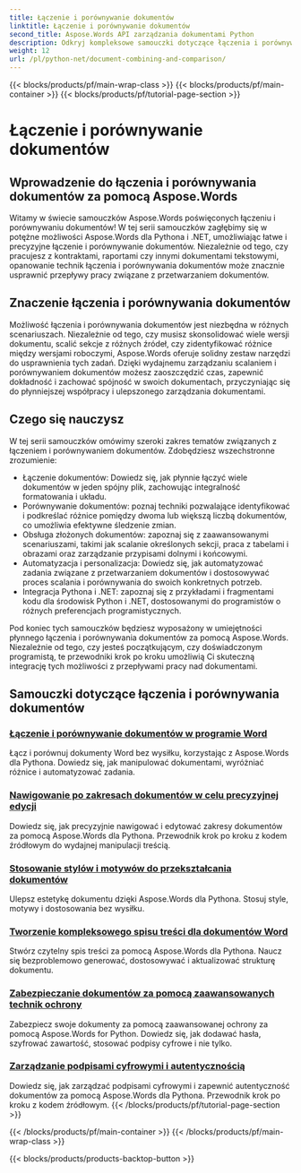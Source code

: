 ```yaml
---
title: Łączenie i porównywanie dokumentów
linktitle: Łączenie i porównywanie dokumentów
second_title: Aspose.Words API zarządzania dokumentami Python
description: Odkryj kompleksowe samouczki dotyczące łączenia i porównywania dokumentów za pomocą Aspose.Words dla Pythona i .NET. Dowiedz się, jak bezproblemowo łączyć i porównywać dokumenty, usprawniając przepływy pracy przetwarzania dokumentów.
weight: 12
url: /pl/python-net/document-combining-and-comparison/
---
```


{{< blocks/products/pf/main-wrap-class >}}
{{< blocks/products/pf/main-container >}}
{{< blocks/products/pf/tutorial-page-section >}}

# Łączenie i porównywanie dokumentów

## Wprowadzenie do łączenia i porównywania dokumentów za pomocą Aspose.Words

Witamy w świecie samouczków Aspose.Words poświęconych łączeniu i porównywaniu dokumentów! W tej serii samouczków zagłębimy się w potężne możliwości Aspose.Words dla Pythona i .NET, umożliwiając łatwe i precyzyjne łączenie i porównywanie dokumentów. Niezależnie od tego, czy pracujesz z kontraktami, raportami czy innymi dokumentami tekstowymi, opanowanie technik łączenia i porównywania dokumentów może znacznie usprawnić przepływy pracy związane z przetwarzaniem dokumentów.

## Znaczenie łączenia i porównywania dokumentów

Możliwość łączenia i porównywania dokumentów jest niezbędna w różnych scenariuszach. Niezależnie od tego, czy musisz skonsolidować wiele wersji dokumentu, scalić sekcje z różnych źródeł, czy zidentyfikować różnice między wersjami roboczymi, Aspose.Words oferuje solidny zestaw narzędzi do usprawnienia tych zadań. Dzięki wydajnemu zarządzaniu scalaniem i porównywaniem dokumentów możesz zaoszczędzić czas, zapewnić dokładność i zachować spójność w swoich dokumentach, przyczyniając się do płynniejszej współpracy i ulepszonego zarządzania dokumentami.

## Czego się nauczysz

W tej serii samouczków omówimy szeroki zakres tematów związanych z łączeniem i porównywaniem dokumentów. Zdobędziesz wszechstronne zrozumienie:

- Łączenie dokumentów: Dowiedz się, jak płynnie łączyć wiele dokumentów w jeden spójny plik, zachowując integralność formatowania i układu.
- Porównywanie dokumentów: poznaj techniki pozwalające identyfikować i podkreślać różnice pomiędzy dwoma lub większą liczbą dokumentów, co umożliwia efektywne śledzenie zmian.
- Obsługa złożonych dokumentów: zapoznaj się z zaawansowanymi scenariuszami, takimi jak scalanie określonych sekcji, praca z tabelami i obrazami oraz zarządzanie przypisami dolnymi i końcowymi.
- Automatyzacja i personalizacja: Dowiedz się, jak automatyzować zadania związane z przetwarzaniem dokumentów i dostosowywać proces scalania i porównywania do swoich konkretnych potrzeb.
- Integracja Pythona i .NET: zapoznaj się z przykładami i fragmentami kodu dla środowisk Python i .NET, dostosowanymi do programistów o różnych preferencjach programistycznych.

Pod koniec tych samouczków będziesz wyposażony w umiejętności płynnego łączenia i porównywania dokumentów za pomocą Aspose.Words. Niezależnie od tego, czy jesteś początkującym, czy doświadczonym programistą, te przewodniki krok po kroku umożliwią Ci skuteczną integrację tych możliwości z przepływami pracy nad dokumentami.

## Samouczki dotyczące łączenia i porównywania dokumentów
### [Łączenie i porównywanie dokumentów w programie Word](./merge-compare-documents/)
Łącz i porównuj dokumenty Word bez wysiłku, korzystając z Aspose.Words dla Pythona. Dowiedz się, jak manipulować dokumentami, wyróżniać różnice i automatyzować zadania.
### [Nawigowanie po zakresach dokumentów w celu precyzyjnej edycji](./document-ranges/)
Dowiedz się, jak precyzyjnie nawigować i edytować zakresy dokumentów za pomocą Aspose.Words dla Pythona. Przewodnik krok po kroku z kodem źródłowym do wydajnej manipulacji treścią.
### [Stosowanie stylów i motywów do przekształcania dokumentów](./apply-styles-themes-documents/)
Ulepsz estetykę dokumentu dzięki Aspose.Words dla Pythona. Stosuj style, motywy i dostosowania bez wysiłku.
### [Tworzenie kompleksowego spisu treści dla dokumentów Word](./generate-table-contents/)
Stwórz czytelny spis treści za pomocą Aspose.Words dla Pythona. Naucz się bezproblemowo generować, dostosowywać i aktualizować strukturę dokumentu.
### [Zabezpieczanie dokumentów za pomocą zaawansowanych technik ochrony](./secure-documents-protection/)
Zabezpiecz swoje dokumenty za pomocą zaawansowanej ochrony za pomocą Aspose.Words for Python. Dowiedz się, jak dodawać hasła, szyfrować zawartość, stosować podpisy cyfrowe i nie tylko.
### [Zarządzanie podpisami cyfrowymi i autentycznością](./manage-digital-signatures/)
Dowiedz się, jak zarządzać podpisami cyfrowymi i zapewnić autentyczność dokumentów za pomocą Aspose.Words dla Pythona. Przewodnik krok po kroku z kodem źródłowym.
{{< /blocks/products/pf/tutorial-page-section >}}

{{< /blocks/products/pf/main-container >}}
{{< /blocks/products/pf/main-wrap-class >}}

{{< blocks/products/products-backtop-button >}}
